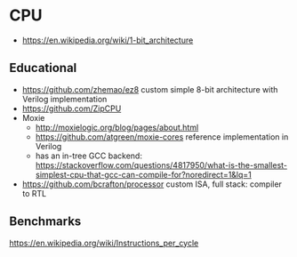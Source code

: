 # CPU

-   <https://en.wikipedia.org/wiki/1-bit_architecture>

## Educational

-   <https://github.com/zhemao/ez8> custom simple 8-bit architecture with Verilog implementation
-   <https://github.com/ZipCPU>
-   Moxie
    -   <http://moxielogic.org/blog/pages/about.html>
    -   <https://github.com/atgreen/moxie-cores> reference implementation in Verilog
    -   has an in-tree GCC backend: <https://stackoverflow.com/questions/4817950/what-is-the-smallest-simplest-cpu-that-gcc-can-compile-for?noredirect=1&lq=1>
-   <https://github.com/bcrafton/processor> custom ISA, full stack: compiler to RTL

## Benchmarks

<https://en.wikipedia.org/wiki/Instructions_per_cycle>
